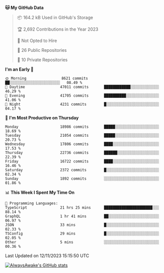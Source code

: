 <!--START_SECTION:waka-->
**🐱 My GitHub Data** 

> 📦 164.2 kB Used in GitHub's Storage 
 > 
> 🏆 2,692 Contributions in the Year 2023
 > 
> 🚫 Not Opted to Hire
 > 
> 📜 26 Public Repositories 
 > 
> 🔑 10 Private Repositories 
 > 
**I'm an Early 🐤** 

```text
🌞 Morning                8621 commits        ██░░░░░░░░░░░░░░░░░░░░░░░   08.49 % 
🌆 Daytime                47011 commits       ████████████░░░░░░░░░░░░░   46.29 % 
🌃 Evening                41705 commits       ██████████░░░░░░░░░░░░░░░   41.06 % 
🌙 Night                  4231 commits        █░░░░░░░░░░░░░░░░░░░░░░░░   04.17 % 
```
📅 **I'm Most Productive on Thursday** 

```text
Monday                   18986 commits       █████░░░░░░░░░░░░░░░░░░░░   18.69 % 
Tuesday                  21054 commits       █████░░░░░░░░░░░░░░░░░░░░   20.73 % 
Wednesday                17806 commits       ████░░░░░░░░░░░░░░░░░░░░░   17.53 % 
Thursday                 22736 commits       ██████░░░░░░░░░░░░░░░░░░░   22.39 % 
Friday                   16722 commits       ████░░░░░░░░░░░░░░░░░░░░░   16.46 % 
Saturday                 2372 commits        █░░░░░░░░░░░░░░░░░░░░░░░░   02.34 % 
Sunday                   1892 commits        ░░░░░░░░░░░░░░░░░░░░░░░░░   01.86 % 
```


📊 **This Week I Spent My Time On** 

```text
💬 Programming Languages: 
TypeScript               21 hrs 25 mins      ██████████████████████░░░   88.14 % 
GraphQL                  1 hr 41 mins        ██░░░░░░░░░░░░░░░░░░░░░░░   06.97 % 
JSON                     33 mins             █░░░░░░░░░░░░░░░░░░░░░░░░   02.33 % 
TSConfig                 29 mins             █░░░░░░░░░░░░░░░░░░░░░░░░   02.05 % 
Other                    5 mins              ░░░░░░░░░░░░░░░░░░░░░░░░░   00.36 % 
```


 Last Updated on 12/11/2023 15:15:50 UTC
<!--END_SECTION:waka-->

[![AlwaysAwake's GitHub stats](https://github-readme-stats.vercel.app/api?username=AlwaysAwake&show_icons=true&theme=github_dark&count_private=true)](https://github.com/AlwaysAwake/AlwaysAwake)
